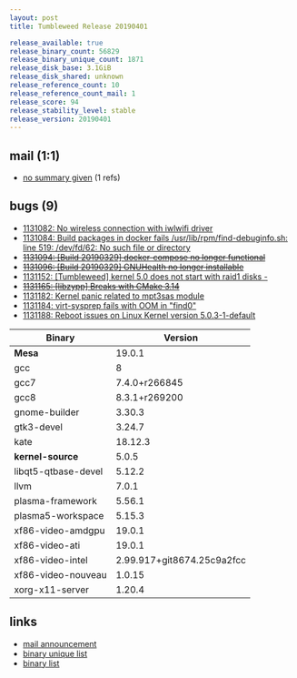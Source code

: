 ```yaml
---
layout: post
title: Tumbleweed Release 20190401

release_available: true
release_binary_count: 56829
release_binary_unique_count: 1871
release_disk_base: 3.1GiB
release_disk_shared: unknown
release_reference_count: 10
release_reference_count_mail: 1
release_score: 94
release_stability_level: stable
release_version: 20190401
---
```


## mail (1:1)

- [no summary given](https://lists.opensuse.org/opensuse-factory/2019-04/msg00077.html) (1 refs)

## bugs (9)

<!--more-->

- [1131082: No wireless connection with iwlwifi driver](https://bugzilla.opensuse.org/show_bug.cgi?id=1131082)
- [1131084: Build packages in docker fails /usr/lib/rpm/find-debuginfo.sh: line 519: /dev/fd/62: No such file or directory](https://bugzilla.opensuse.org/show_bug.cgi?id=1131084)
- ~~[1131094: \[Build 20190329\] docker-compose no longer functional](https://bugzilla.opensuse.org/show_bug.cgi?id=1131094)~~
- ~~[1131096: \[Build 20190329\] GNUHealth no longer installable](https://bugzilla.opensuse.org/show_bug.cgi?id=1131096)~~
- [1131152: \[Tumbleweed\] kernel 5.0 does not start with raid1 disks -](https://bugzilla.opensuse.org/show_bug.cgi?id=1131152)
- ~~[1131165: \[libzypp\] Breaks with CMake 3.14](https://bugzilla.opensuse.org/show_bug.cgi?id=1131165)~~
- [1131182: Kernel panic related to mpt3sas module](https://bugzilla.opensuse.org/show_bug.cgi?id=1131182)
- [1131184: virt-sysprep fails with OOM in "find0"](https://bugzilla.opensuse.org/show_bug.cgi?id=1131184)
- [1131188: Reboot issues on Linux Kernel version 5.0.3-1-default](https://bugzilla.opensuse.org/show_bug.cgi?id=1131188)

Binary | Version
--- | ---
**Mesa** | 19.0.1
gcc | 8
gcc7 | 7.4.0+r266845
gcc8 | 8.3.1+r269200
gnome-builder | 3.30.3
gtk3-devel | 3.24.7
kate | 18.12.3
**kernel-source** | 5.0.5
libqt5-qtbase-devel | 5.12.2
llvm | 7.0.1
plasma-framework | 5.56.1
plasma5-workspace | 5.15.3
xf86-video-amdgpu | 19.0.1
xf86-video-ati | 19.0.1
xf86-video-intel | 2.99.917+git8674.25c9a2fcc
xf86-video-nouveau | 1.0.15
xorg-x11-server | 1.20.4

## links

- [mail announcement](https://lists.opensuse.org/opensuse-factory/2019-04/msg00072.html)
- [binary unique list](http://download.opensuse.org/history/20190401/rpm.unique.list)
- [binary list](http://download.opensuse.org/history/20190401/rpm.list)
